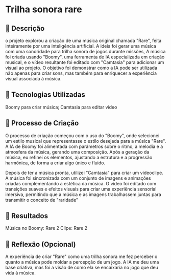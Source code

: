 # Trilha sonora rare

## 📒 Descrição
o projeto explorou a criação de uma música original chamada "Rare", feita inteiramente por uma inteligência artificial. A ideia foi gerar uma música com uma sonoridade para trilha sonora de jogos durante missões, A música foi criada usando "Boomy", uma ferramenta de IA especializada em criação musical, e o vídeo resultante foi editado com "Camtasia" para adicionar um visual ao projeto. O objetivo foi demonstrar como a IA pode ser utilizada não apenas para criar sons, mas também para enriquecer a experiência visual associada à música.


## 🤖 Tecnologias Utilizadas
Boomy para criar música;
Camtasia para editar vídeo

## 🧐 Processo de Criação
O processo de criação começou com o uso do "Boomy", onde selecionei um estilo musical que representasse o estilo desejada para a música "Rare". A IA de Boomy foi alimentada com parâmetros sobre o ritmo, a melodia e a atmosfera da música, gerando uma composição. Após a geração da música, eu refinei os elementos, ajustando a estrutura e a progressão harmônica, de forma a criar algo único e fluido.

Depois de ter a música pronta, utilizei "Camtasia" para criar um videoclipe. A música foi sincronizada com um conjunto de imagens e animações criadas complementando a estética da música. O vídeo foi editado com transições suaves e efeitos visuais para criar uma experiência sensorial imersiva, permitindo que a música e as imagens trabalhassem juntas para transmitir o conceito de "raridade" 


## 🚀 Resultados
Música no Boomy: Rare 2
Clipe: Rare 2

## 💭 Reflexão (Opcional)
A experiência de criar "Rare" como uma trilha sonora me fez perceber o quanto a música pode moldar a percepção de um jogo. A IA me deu uma base criativa, mas foi a visão de como ela se encaixaria no jogo que deu vida à música.
